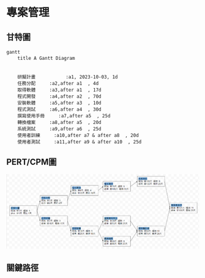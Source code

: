 # 專案管理

## 甘特圖


```mermaid
gantt
    title A Gantt Diagram

    
    研擬計畫           :a1, 2023-10-03, 1d
    任務分配     :a2,after a1  , 4d
    取得軟體     :a3,after a1  , 17d
    程式開發     :a4,after a2  , 70d
    安裝軟體     :a5,after a3  , 10d
    程式測試     :a6,after a4  , 30d
    撰寫使用手冊     :a7,after a5  , 25d
    轉換檔案     :a8,after a5  , 20d
    系統測試     :a9,after a6  , 25d
    使用者訓練     :a10,after a7 & after a8  , 20d
    使用者測試     :a11,after a9 & after a10  , 25d
```
## PERT/CPM圖
![PERT](PERTCPM.png "PERT")

## 關鍵路徑
